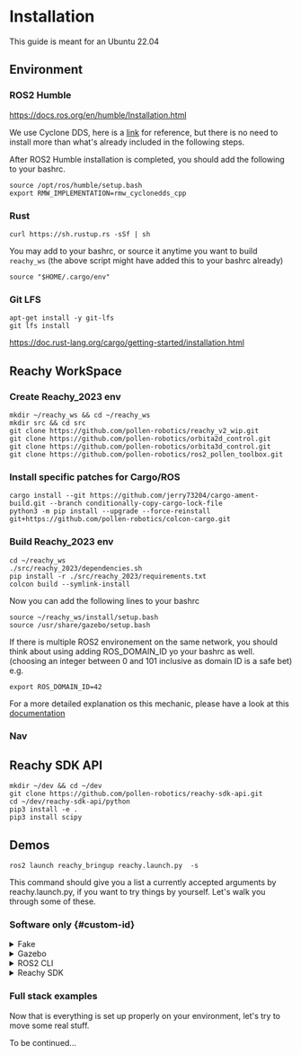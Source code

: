 # Installation

This guide is meant for an Ubuntu 22.04

## Environment

### ROS2 Humble

https://docs.ros.org/en/humble/Installation.html

We use Cyclone DDS, here is
a [link](https://docs.ros.org/en/humble/Installation/DDS-Implementations/Working-with-Eclipse-CycloneDDS.html)
for reference, but there is no need to install more than what's already included in the following steps.

After ROS2 Humble installation is completed, you should add the following to your bashrc.

```commandline
source /opt/ros/humble/setup.bash
export RMW_IMPLEMENTATION=rmw_cyclonedds_cpp
```

### Rust

```commandline
curl https://sh.rustup.rs -sSf | sh
```

You may add to your bashrc, or source it anytime you want to build `reachy_ws`
(the above script might have added this to your bashrc already)

```commandline
source "$HOME/.cargo/env"
```

### Git LFS

```commandline
apt-get install -y git-lfs
git lfs install
```

https://doc.rust-lang.org/cargo/getting-started/installation.html

## Reachy WorkSpace

### Create Reachy_2023 env

```commandline
mkdir ~/reachy_ws && cd ~/reachy_ws
mkdir src && cd src
git clone https://github.com/pollen-robotics/reachy_v2_wip.git
git clone https://github.com/pollen-robotics/orbita2d_control.git
git clone https://github.com/pollen-robotics/orbita3d_control.git
git clone https://github.com/pollen-robotics/ros2_pollen_toolbox.git
```

### Install specific patches for Cargo/ROS

```commandline
cargo install --git https://github.com/jerry73204/cargo-ament-build.git --branch conditionally-copy-cargo-lock-file
python3 -m pip install --upgrade --force-reinstall git+https://github.com/pollen-robotics/colcon-cargo.git
```

### Build Reachy_2023 env

```commandline
cd ~/reachy_ws
./src/reachy_2023/dependencies.sh
pip install -r ./src/reachy_2023/requirements.txt
colcon build --symlink-install
```

Now you can add the following lines to your bashrc

```commandline
source ~/reachy_ws/install/setup.bash
source /usr/share/gazebo/setup.bash
```

If there is multiple ROS2 environement on the same network, you should think about using adding ROS_DOMAIN_ID yo your
bashrc as well.
(choosing an integer between 0 and 101 inclusive as domain ID is a safe bet)
e.g.

```commandline
export ROS_DOMAIN_ID=42
```

For a more detailed explanation os this mechanic, please have a look at
this [documentation](https://docs.ros.org/en/humble/Concepts/About-Domain-ID.html)

### Nav

## Reachy SDK API

```commandline
mkdir ~/dev && cd ~/dev
git clone https://github.com/pollen-robotics/reachy-sdk-api.git
cd ~/dev/reachy-sdk-api/python
pip3 install -e .
pip3 install scipy
```

## Demos

```commandline
ros2 launch reachy_bringup reachy.launch.py  -s
```

This command should give you a list a currently accepted arguments by reachy.launch.py,
if you want to try things by yourself. Let's walk you through some of these.

### Software only {#custom-id}

<details>
  <summary>Fake</summary>

```commandline
ros2 launch reachy_bringup reachy.launch.py  fake:=true start_rviz:=true
```

If you see a full_kit robot (torso, head and arms) inside rviz, then it should mean that most stuff
went right, or at least that not everything went wrong.

Fake robot enables to test the bare minimum.
To actually run some code, we will escalate this replacing fake by gazebo simulation.

Don't forget to add the Orbita2d and Orbita3d config files paths to your .reachy.yaml:

```
	neck_config: path_to_orbita3d_neck_config_file
	right_shoulder_config:: path_to_orbita2d_right_shoulder_config_file
	right_elbow_config:: path_to_orbita2d_right_elbow_config_file
	right_wrist_config:: path_to_orbita3d_right_wrist_config_file
	...
```

</details>

<details>
  <summary>Gazebo</summary>


```commandline
ros2 launch reachy_bringup reachy.launch.py  gazebo:=true
```
After running this one, you should see Reachy inside Gazebo simulation tool.
Nothing should be moving yet, but we will see about it in the next sections.
</details>

<details>
  <summary>ROS2 CLI</summary>
Launch Gazebo with the command provided in previous section.
Now you can try to move some joints directly through ROS control using this kind of command :

```commandline
ros2 topic pub /dynamic_joint_commands control_msgs/msg/DynamicJointState "header:
  stamp:
    sec: 0
    nanosec: 0
  frame_id: ''
joint_names:
- l_shoulder_pitch
interface_values:
- interface_names:
  - position
  values:
  - -1.0
"
```

To list available interfaces in ROS control, you can use

```commandline
ros2 control list_hardware_interfaces
```
</details>

<details>
  <summary>Reachy SDK</summary>

To test a bit further, you can start a fake instance and gazebo, with sdk_server on

```commandline
ros2 launch reachy_bringup reachy.launch.py  gazebo:=true start_sdk_server:=true
```

Then try to move the robot through [Reachy's python SDK](https://github.com/pollen-robotics/reachy-sdk)

```python
import reachy_sdk

my_awesome_reachy = reachy_sdk.ReachySDK(host="localhost")
my_awesome_reachy.head.look_at(0.5, 0, -0.5, 4)
my_awesome_reachy.l_arm.l_elbow_pitch.goal_position = -90

from reachy_sdk.trajectory import goto

goto({my_awesome_reachy.l_arm.l_elbow_pitch: 0}, 10)

```

More info on how to use Reachy's Python SDK can be found on
[its documentation](https://docs.pollen-robotics.com/sdk/getting-started/introduction/)
</details>

### Full stack examples

Now that is everything is set up properly on your environment, let's try to move some real stuff.

To be continued...
